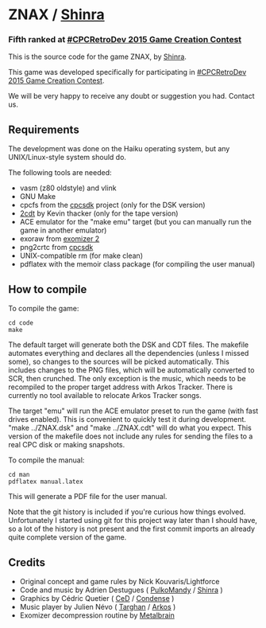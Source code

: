 # ZNAX / [Shinra](http://pulko.mandy.pagesperso-orange.fr/shinra/)

### Fifth ranked at [#CPCRetroDev 2015 Game Creation Contest](http://cpcretrodev.byterealms.com/contest-en/cpcretrodev-2015/)

This is the source code for the game ZNAX, by [Shinra](http://pulko.mandy.pagesperso-orange.fr/shinra/). 

This game was developed specifically for participating in [#CPCRetroDev 2015 Game Creation Contest](http://cpcretrodev.byterealms.com/contest-en/cpcretrodev-2015/).

We will be very happy to receive any doubt or suggestion you had. Contact us. 

## Requirements

The development was done on the Haiku operating system, but any UNIX/Linux-style system should do.

The following tools are needed:
* vasm (z80 oldstyle) and vlink
* GNU Make
* cpcfs from the [cpcsdk](https://github.com/cpcsdk) project (only for the DSK version)
* [2cdt](https://github.com/ralferoo/cpctools/tree/master/2cdt/2cdt) by Kevin thacker (only for the tape version)
* ACE emulator for the "make emu" target (but you can manually run the game in another emulator)
* exoraw from [exomizer 2](http://hem.bredband.net/magli143/exo/)
* png2crtc from [cpcsdk](https://github.com/cpcsdk)
* UNIX-compatible rm (for make clean)
* pdflatex with the memoir class package (for compiling the user manual)

## How to compile

To compile the game:

```
cd code
make
```

The default target will generate both the DSK and CDT files. The makefile automates everything and declares all the dependencies (unless I missed some), so changes to the sources will be picked
automatically. This includes changes to the PNG files, which will be automatically converted to SCR, then crunched. The only exception is the music, which needs to be recompiled to the proper target address with Arkos Tracker. There is currently no tool available to relocate Arkos Tracker songs.

The target "emu" will run the ACE emulator preset to run the game (with fast drives enabled). This is convenient to quickly test it during development. "make ../ZNAX.dsk" and "make ../ZNAX.cdt" will
do what you expect. This version of the makefile does not include any rules for sending the files to a real CPC disk or making snapshots.

To compile the manual:

```
cd man
pdflatex manual.latex
```

This will generate a PDF file for the user manual.

Note that the git history is included if you're curious how things evolved. Unfortunately I started using git for this project way later than I should have, so a lot of the history is not present and the first commit imports an already quite complete version of the game.

## Credits

* Original concept and game rules by Nick Kouvaris/Lightforce
* Code and music by Adrien Destugues ( [PulkoMandy](http://www.pouet.net/user.php?who=20122) / [Shinra](http://pulko.mandy.pagesperso-orange.fr/shinra/) )
* Graphics by Cédric Quetier ( [CeD](https://demozoo.org/sceners/29539/) / [Condense](http://norecess.cpcscene.net/) )
* Music player by Julien Névo ( [Targhan](http://www.julien-nevo.com/) / [Arkos](http://www.cpcwiki.eu/index.php/Arkos) )
* Exomizer decompression routine by [Metalbrain](https://www.msx.org/es/users/metalbrain)
